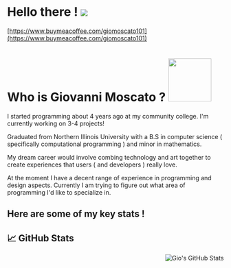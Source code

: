 
# Hello there ! <img src="https://raw.githubusercontent.com/MartinHeinz/MartinHeinz/master/wave.gif" width="auto" height="auto">

[https://www.buymeacoffee.com/giomoscato101](https://www.buymeacoffee.com/giomoscato101)

# Who is Giovanni Moscato ? <img src="https://media.giphy.com/media/xUPGcz2H1TXdCz4suY/giphy.gif" width="100px" height="100px">

<p> I started programming about 4 years ago at my community college. I'm currently working on 3-4 projects!

Graduated from Northern Illinois University with a B.S in computer science ( specifically computational programming ) and minor in mathematics.

My dream career would involve combing technology and art together to create experiences that users ( and developers ) really love.

At the moment I have a decent range of experience in programming and design aspects.
Currently I am trying to figure out what area of programming I'd like to specialize in.</p>





## Here are some of my key stats !
## &#x1f4c8; GitHub Stats





<a href="https://github.com/codingcodewhilegoofin/codingcodewhilegoofin">
  <img align="right" src="https://github-readme-stats.vercel.app/api?username=codingcodewhilegoofin&show_icons=true&line_height=27&count_private=true&title_color=ffffff&text_color=ffffff&icon_color=5944e7&bg_color=01aefd" alt="Gio's GitHub Stats" />
</a>




<!--
**codingcodewhilegoofin/codingcodewhilegoofin** is a ✨ _special_ ✨ repository because its `README.md` (this file) appears on your GitHub profile.

Here are some ideas to get you started:

- 🔭 I’m currently working on ...
- 🌱 I’m currently learning ...
- 👯 I’m looking to collaborate on ...
- 🤔 I’m looking for help with ...
- 💬 Ask me about ...
- 📫 How to reach me: ...
- 😄 Pronouns: ...
- ⚡ Fun fact: ...
-->
